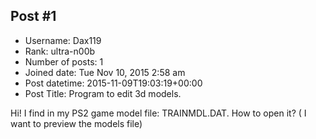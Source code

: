 ## Post #1
- Username: Dax119
- Rank: ultra-n00b
- Number of posts: 1
- Joined date: Tue Nov 10, 2015 2:58 am
- Post datetime: 2015-11-09T19:03:19+00:00
- Post Title: Program to edit 3d models.

Hi! I find in my PS2 game model file: TRAINMDL.DAT. How to open it? ( I want to preview the models file)
